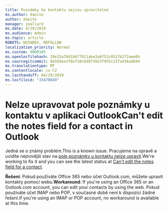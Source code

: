 ```yaml
---
title: Poznámky ke kontaktu nejsou upravitelné
ms.author: daeite
author: daeite
manager: joallard
ms.date: 4/29/2019
ms.audience: Admin
ms.topic: article
ROBOTS: NOINDEX, NOFOLLOW
localization_priority: Normal
ms.custom: 9000185
ms.openlocfilehash: 29e15a78d1b677011abe3a6f52c0517b2f2aee6b
ms.sourcegitcommit: 8e5b9ee3f8ef10c6d973923f955c23fa436adb84
ms.translationtype: MT
ms.contentlocale: cs-CZ
ms.lasthandoff: 04/29/2019
ms.locfileid: "33470849"
---
```

# <a name="cant-edit-the-notes-field-for-a-contact-in-outlook"></a><span data-ttu-id="01a04-102">Nelze upravovat pole poznámky u kontaktu v aplikaci Outlook</span><span class="sxs-lookup"><span data-stu-id="01a04-102">Can't edit the notes field for a contact in Outlook</span></span>

<span data-ttu-id="01a04-103">Jedná se o známý problém.</span><span class="sxs-lookup"><span data-stu-id="01a04-103">This is a known issue.</span></span> <span data-ttu-id="01a04-104">Pracujeme na opravě a uvidíte nejnovější stav na [pole poznámky u kontaktu nelze upravit](https://support.office.com/article/fb8394ce-04ce-48b5-bae4-be46f77f10fe).</span><span class="sxs-lookup"><span data-stu-id="01a04-104">We're working to fix it and you can see the latest status at [Can't edit the notes field for a contact](https://support.office.com/article/fb8394ce-04ce-48b5-bae4-be46f77f10fe).</span></span>

<span data-ttu-id="01a04-105">**Řešení**: Pokud používáte Office 365 nebo účet Outlook.com, můžete upravit kontakty pomocí webu.</span><span class="sxs-lookup"><span data-stu-id="01a04-105">**Workaround**: If you're using an Office 365 or an Outlook.com account, you can edit your contacts by using the web.</span></span> <span data-ttu-id="01a04-106">Pokud používáte účet IMAP nebo POP, v současné době není k dispozici žádné řešení.</span><span class="sxs-lookup"><span data-stu-id="01a04-106">If you're using an IMAP or POP account, no workaround is available at this time.</span></span>